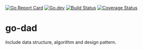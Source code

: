 [![Go Report Card](https://goreportcard.com/badge/github.com/crazy-canux/go-dad)](https://goreportcard.com/report/github.com/crazy-canux/go-dad)
[![Go.dev](https://img.shields.io/badge/go.dev-reference-007d9c?logo=go&logoColor=white&style=flat-square)](https://pkg.go.dev/github.com/crazy-canux/go-dad)
[![Build Status](https://travis-ci.org/crazy-canux/go-dad.svg?branch=master)](https://travis-ci.org/crazy-canux/go-dad)
[![Coverage Status](https://coveralls.io/repos/github/crazy-canux/go-dad/badge.svg?branch=master)](https://coveralls.io/github/crazy-canux/go-dad?branch=master)
   
# go-dad

Include data structure, algorithm and design pattern.
